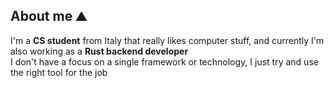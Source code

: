 ## About me ⛰
I'm a **CS student** from Italy that really likes computer stuff, and currently I'm also working as a **Rust backend developer** \
I don't have a focus on a single framework or technology, I just try and use the right tool for the job
